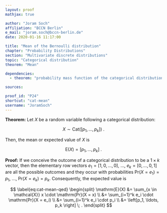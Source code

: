 ```yaml
---
layout: proof
mathjax: true

author: "Joram Soch"
affiliation: "BCCN Berlin"
e_mail: "joram.soch@bccn-berlin.de"
date: 2020-01-16 11:17:00

title: "Mean of the Bernoulli distribution"
chapter: "Probability Distributions"
section: "Multivariate discrete distributions"
topic: "Categorical distribution"
theorem: "Mean"

dependencies:
  - theorem: "probability mass function of the categorical distribution"

sources:

proof_id: "P24"
shortcut: "cat-mean"
username: "JoramSoch"
---
```



**Theorem:** Let $X$ be a random variable following a categorical distribution:

$$ \label{eq:cat}
X \sim \mathrm{Cat}(\left[p_1, \ldots, p_k \right]) \; .
$$

Then, the mean or expected value of $X$ is

$$ \label{eq:cat-mean}
\mathrm{E}(X) = \left[p_1, \ldots, p_k \right] \; .
$$


**Proof:** If we conceive the outcome of a categorical distribution to be a $1 \times k$ vector, then the elementary row vectors $e_1 = \left[1, 0, \ldots, 0 \right]$, ..., $e_k = \left[0, \ldots, 0, 1 \right]$ are all the possible outcomes and they occur with probabilities $\mathrm{Pr}(X = e_1) = p_1$, ..., $\mathrm{Pr}(X = e_k) = p_k$. Consequently, the expected value is

$$ \label{eq:cat-mean-qed}
\begin{split}
\mathrm{E}(X) &= \sum_{x \in \mathcal{X}} x \cdot \mathrm{Pr}(X = x) \\
&= \sum_{i=1}^k e_i \cdot \mathrm{Pr}(X = e_i) \\
&= \sum_{i=1}^k e_i \cdot p_i \\
&= \left[p_1, \ldots, p_k \right] \; .
\end{split}
$$